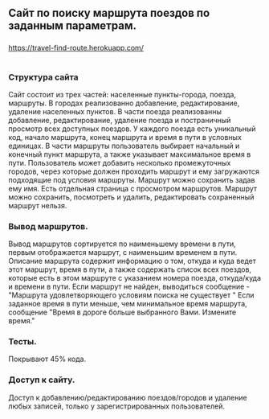 ## Сайт по поиску маршрута поездов по заданным параметрам. 
###
https://travel-find-route.herokuapp.com/
#
### Структура сайта
Сайт состоит из трех частей: населенные пункты-города, поезда, маршруты. В городах реализованно добавление, редактирование, удаление населенных пунктов.
В части поезда реализованны добавление, редактирование, удаление поезда и постраничный просмотр всех доступных поездов. У каждого поезда есть уникальный код, начало маршрута, конец маршрута и время в пути в условных единицах. 
В части маршруты пользователь выбирает начальный и конечный пункт маршрута, а также указывает максимальное время в пути. Пользователь может добавить несколько промежуточных городов, через которые должен проходить маршрут и ему загружаются подходящие под условия маршруты. Маршрут можно сохранить задав ему имя. Есть отдельная страница с просмотром маршрутов. Маршрут можно сохранить, посмотреть и удалить, редактировать сохраненный маршрут нельзя.
 ### Вывод маршрутов.
Вывод маршрутов сортируется по наименьшему времени в пути, первым отображается маршрут, с наименьшим временем в пути. Описание маршрута содержит информацию о том, откуда и куда ведет этот маршрут, время в пути, а также содержать список всех поездов, которые есть в этом маршруте с указанием номера поезда, откуда/куда и времени в пути.
Если маршрут не найден, выводиться сообщение - "Маршрута удовлетворяющего условиям поиска не существует " Если заданное время в пути меньше, чем минимальное время маршрута, сообщение "Время в дороге больше выбранного Вами. Измените время." 
### Тесты.
Покрывают 45% кода.
### Доступ к сайту.
Доступ к добавлению/редактированию поездов/городов и удаление любых записей, только у зарегистрированных пользователей.

